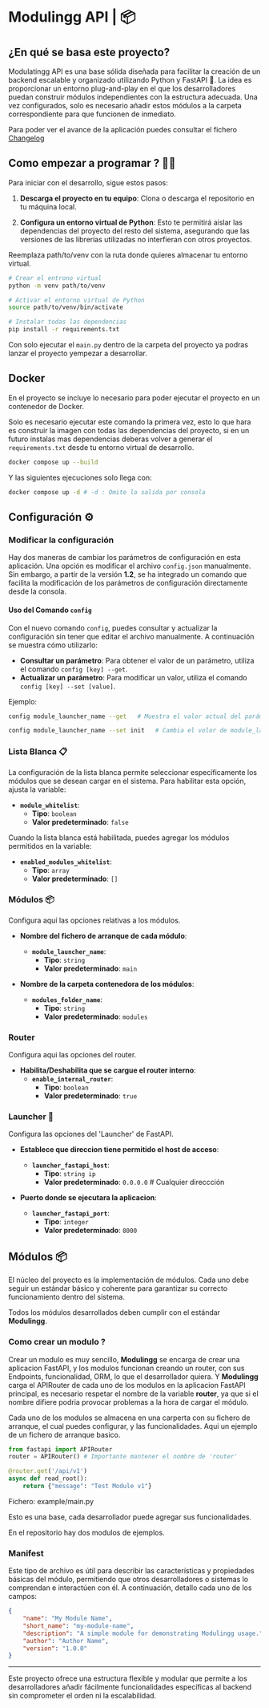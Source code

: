 # Modulingg API | 📦

## ¿En qué se basa este proyecto?

Modulatingg API es una base sólida diseñada para facilitar la creación de un backend escalable y organizado utilizando Python y FastAPI 🐍. La idea es proporcionar un entorno plug-and-play en el que los desarrolladores puedan construir módulos independientes con la estructura adecuada. Una vez configurados, solo es necesario añadir estos módulos a la carpeta correspondiente para que funcionen de inmediato.

Para poder ver el avance de la aplicación puedes consultar el fichero [Changelog](changelog.md)

## Como empezar a programar ? 🧑‍💻

Para iniciar con el desarrollo, sigue estos pasos:

1. **Descarga el proyecto en tu equipo**: Clona o descarga el repositorio en tu máquina local.

2. **Configura un entorno virtual de Python**: Esto te permitirá aislar las dependencias del proyecto del resto del sistema, asegurando que las versiones de las librerías utilizadas no interfieran con otros proyectos. 

Reemplaza path/to/venv con la ruta donde quieres almacenar tu entorno virtual.

```bash
# Crear el entrono virtual
python -m venv path/to/venv

# Activar el entorno virtual de Python
source path/to/venv/bin/activate

# Instalar todas las dependencias
pip install -r requirements.txt
```

Con solo ejecutar el ```main.py```  dentro de la carpeta del proyecto ya podras lanzar el proyecto yempezar a desarrollar.


## Docker

En el proyecto se incluye lo necesario para poder ejecutar el proyecto en un contenedor de Docker.

Solo es necesario ejecutar este comando la primera vez, esto lo que hara es construir la imagen con todas las dependencias del proyecto, si en un futuro instalas mas dependencias deberas volver a generar el `requirements.txt` desde tu entorno virtual de desarrollo.


```bash
docker compose up --build
```

Y las siguientes ejecuciones solo llega con:

```bash
docker compose up -d # -d : Omite la salida por consola
```



## Configuración ⚙️

### Modificar la configuración

Hay dos maneras de cambiar los parámetros de configuración en esta aplicación. Una opción es modificar el archivo `config.json` manualmente. Sin embargo, a partir de la versión **1.2**, se ha integrado un comando que facilita la modificación de los parámetros de configuración directamente desde la consola.

#### Uso del Comando `config`

Con el nuevo comando `config`, puedes consultar y actualizar la configuración sin tener que editar el archivo manualmente. A continuación se muestra cómo utilizarlo:

- **Consultar un parámetro**: Para obtener el valor de un parámetro, utiliza el comando `config [key] --get`.
- **Actualizar un parámetro**: Para modificar un valor, utiliza el comando `config [key] --set [value]`.

Ejemplo:

```bash
config module_launcher_name --get   # Muestra el valor actual del parámetro module_launcher_name .
```

```bash
config module_launcher_name --set init   # Cambia el volor de module_launcher_name
```

### Lista Blanca 📋

La configuración de la lista blanca permite seleccionar específicamente los módulos que se desean cargar en el sistema. Para habilitar esta opción, ajusta la variable:

- **`module_whitelist`**: 
  - **Tipo**: `boolean`
  - **Valor predeterminado**: `false`

Cuando la lista blanca está habilitada, puedes agregar los módulos permitidos en la variable:

- **`enabled_modules_whitelist`**: 
  - **Tipo**: `array`
  - **Valor predeterminado**: `[]`

### Módulos 📦

Configura aquí las opciones relativas a los módulos.

- **Nombre del fichero de arranque de cada módulo**:
  - **`module_launcher_name`**:
    - **Tipo**: `string`
    - **Valor predeterminado**: `main`

- **Nombre de la carpeta contenedora de los módulos**:
  - **`modules_folder_name`**:
    - **Tipo**: `string`
    - **Valor predeterminado**: `modules`

### Router

Configura aqui las opciones del router.

- **Habilita/Deshabilita que se cargue el router interno**:
  - **`enable_internal_router`**:
    - **Tipo**: `boolean`
    - **Valor predeterminado**: `true`


### Launcher 🚀

Configura las opciones del 'Launcher' de FastAPI.

- **Establece que direccion tiene permitido el host de acceso**:
  - **`launcher_fastapi_host`**:
    - **Tipo**: `string ip`
    - **Valor predeterminado**: `0.0.0.0` # Cualquier direccción


- **Puerto donde se ejecutara la aplicacion**:
  - **`launcher_fastapi_port`**:
    - **Tipo**: `integer`
    - **Valor predeterminado**: `8000`



## Módulos 📦

El núcleo del proyecto es la implementación de módulos. Cada uno debe seguir un estándar básico y coherente para garantizar su correcto funcionamiento dentro del sistema.

Todos los módulos desarrollados deben cumplir con el estándar **Modulingg**.

### Como crear un modulo ?

Crear un modulo es muy sencillo, **Modulingg** se encarga de crear una aplicacion FastAPI, y los modulos funcionan creando un router, con sus Endpoints, funcionalidad, ORM, lo que el desarrollador quiera. Y **Modulingg** carga el APIRouter de cada uno de los modulos en la aplicacion FastAPI principal, es necesario respetar el nombre de la variable **router**, ya que si el nombre difiere podria provocar problemas a la hora de cargar el módulo.

Cada uno de los modulos se almacena en una carperta con su fichero de arranque, el cual puedes configurar, y las funcionalidades. Aqui un ejemplo de un fichero de arranque basico.

```python
from fastapi import APIRouter
router = APIRouter() # Importante mantener el nombre de 'router'

@router.get('/api/v1')
async def read_root():
    return {"message": "Test Module v1"}
```
Fichero: example/main.py

Esto es una base, cada desarrollador puede agregar sus funcionalidades.

En el repositorio hay dos modulos de ejemplos.

### Manifest

Este tipo de archivo es útil para describir las características y propiedades básicas del módulo, permitiendo que otros desarrolladores o sistemas lo comprendan e interactúen con él. A continuación, detallo cada uno de los campos:

```json
{
    "name": "My Module Name",
    "short_name": "my-module-name",
    "description": "A simple module for demonstrating Modulingg usage.",
    "author": "Author Name",
    "version": "1.0.0"
}
```

---

Este proyecto ofrece una estructura flexible y modular que permite a los desarrolladores añadir fácilmente funcionalidades específicas al backend sin comprometer el orden ni la escalabilidad.